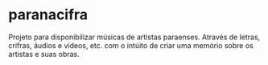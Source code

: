 # paranacifra

Projeto para disponibilizar músicas de artistas paraenses. Através de letras, crifras, áudios e vídeos, etc. com o intúito de criar uma memório sobre os artistas e suas obras.
